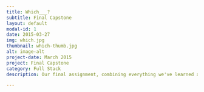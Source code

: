 ```yaml
---
title: Which___?
subtitle: Final Capstone
layout: default
modal-id: 1
date: 2015-03-27
img: which.jpg
thumbnail: which-thumb.jpg
alt: image-alt
project-date: March 2015
project: Final Capstone
category: Full Stack
description: Our final assignment, combining everything we've learned at NSS so far.  I decided to make 'Which___?' - a site where users can anonymously upload two items and have the community vote on which they like more.  The uploader can see the actual vote count on 'Whiches' he/she has submitted.  Built using AngularJS, jQuery, C#, Entity Framework, and a code first approach to creating databases.

---
```

